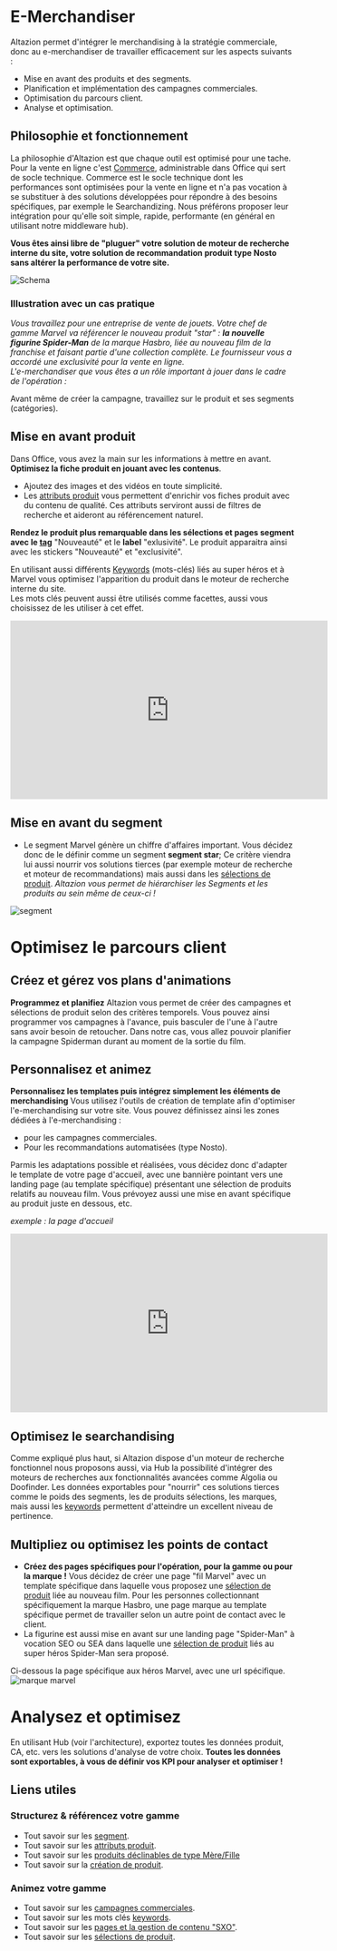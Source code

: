 # E-Merchandiser

Altazion permet d'intégrer le merchandising à la stratégie commerciale, donc au e-merchandiser de travailler efficacement sur les aspects suivants :  
- Mise en avant des produits et des segments.
- Planification et implémentation des campagnes commerciales.
- Optimisation du parcours client.
- Analyse et optimisation. 

## Philosophie et fonctionnement
La philosophie d'Altazion est que chaque outil est optimisé pour une tache. 
Pour la vente en ligne c'est [Commerce](https://aide.altazion.com/fr-fr/guide/architecture.html), administrable dans Office qui sert de socle technique. Commerce est le socle technique dont les performances sont optimisées pour la vente en ligne et n'a pas vocation à se substituer à des solutions développées pour répondre à des besoins spécifiques, par exemple le Searchandizing. 
Nous préférons proposer leur intégration pour qu'elle soit simple, rapide, performante (en général en utilisant notre middleware hub). 

**Vous êtes ainsi libre de "pluguer" votre solution de moteur de recherche interne du site, votre solution de recommandation produit type Nosto sans altérer la performance de votre site.**

![Schema](https://aide.altazion.com/fr-fr/ressources/architecture.png)

### Illustration avec un cas pratique 
_Vous travaillez pour une entreprise de vente de jouets. Votre chef de gamme Marvel va référencer le nouveau produit "star" : **la nouvelle figurine Spider-Man** de la marque Hasbro, liée au nouveau film de la franchise et faisant partie d'une collection complète. Le fournisseur vous a accordé une exclusivité pour la vente en ligne.  
L'e-merchandiser que vous êtes a un rôle important à jouer dans le cadre de l'opération :_ 

Avant même de créer la campagne, travaillez sur le produit et ses segments (catégories).

## Mise en avant produit

Dans Office, vous avez la main sur les informations à mettre en avant.
**Optimisez la fiche produit en jouant avec les contenus**. 
- Ajoutez des images et des vidéos en toute simplicité.  
- Les [attributs produit](https://aide.altazion.com/fr-fr\guide\referencer\attributs.html) vous permettent d'enrichir vos fiches produit avec du contenu de qualité. Ces attributs serviront aussi de filtres de recherche et aideront au référencement naturel.

**Rendez le produit plus remarquable dans les sélections et pages segment avec le [tag](https://aide.altazion.com/fr-fr/guide/referencer/tag-label.html)** "Nouveauté" et le **label** "exlusivité".
Le produit apparaitra ainsi avec les stickers "Nouveauté" et "exclusivité".

En utilisant aussi différents [Keywords](https://aide.altazion.com/fr-fr/guide/referencer/Keywords.html) (mots-clés) liés au super héros et à Marvel vous optimisez l'apparition du produit dans le moteur de recherche interne du site.  
Les mots clés peuvent aussi être utilisés comme facettes, aussi vous choisissez de les utiliser à cet effet.

<iframe width="560" height="315" src="https://www.youtube.com/embed/DI5JODGsgKM?controls=0" title="YouTube video player" frameborder="0" allow="accelerometer; autoplay; clipboard-write; encrypted-media; gyroscope; picture-in-picture; web-share" allowfullscreen></iframe>

## Mise en avant du segment
- Le segment Marvel génère un chiffre d'affaires important. Vous décidez donc de le définir comme un segment **segment star**; Ce critère viendra lui aussi nourrir vos solutions tierces (par exemple moteur de recherche et moteur de recommandations) mais aussi dans les [sélections de produit](https://aide.altazion.com/fr-fr/guide/vendre/omnicanal/selection.html).
_Altazion vous permet de hiérarchiser les Segments et les produits au sein même de ceux-ci !_ 

![segment](https://aide.altazion.com/fr-fr/ressources/fiche-metier/segment-importance.jpg)

# Optimisez le parcours client

## Créez et gérez vos plans d'animations

**Programmez et planifiez**
Altazion vous permet de créer des campagnes et sélections de produit selon des critères temporels.
Vous pouvez ainsi programmer vos campagnes à l'avance, puis basculer de l'une à l'autre sans avoir besoin de retoucher. 
Dans notre cas, vous allez pouvoir planifier la campagne Spiderman durant au moment de la sortie du film.

## Personnalisez et animez
**Personnalisez les templates puis intégrez simplement les éléments de merchandising**
Vous utilisez l'outils de création de template afin d'optimiser l'e-merchandising sur votre site.
Vous pouvez définissez ainsi les zones dédiées à l'e-merchandising : 
- pour les campagnes commerciales.
- Pour les recommandations automatisées (type Nosto).

Parmis les adaptations possible et réalisées, vous décidez donc d'adapter le template de votre page d'accueil, avec une bannière pointant vers une landing page (au template spécifique) présentant une sélection de produits relatifs au nouveau film. Vous prévoyez aussi une mise en avant spécifique au produit juste en dessous, etc.

_exemple : la page d'accueil_ 

<iframe width="560" height="315" src="https://www.youtube.com/embed/DI5JODGsgKM?controls=0" title="YouTube video player" frameborder="0" allow="accelerometer; autoplay; clipboard-write; encrypted-media; gyroscope; picture-in-picture; web-share" allowfullscreen></iframe>

## Optimisez le searchandising
Comme expliqué plus haut, si Altazion dispose d'un moteur de recherche fonctionnel nous proposons aussi, via Hub la possibilité d'intégrer des moteurs de recherches aux fonctionnalités avancées comme Algolia ou Doofinder. 
Les données exportables pour "nourrir" ces solutions tierces comme le poids des segments, les de produits sélections, les marques, mais aussi les [keywords](https://aide.altazion.com/fr-fr/guide/referencer/keywords.html) permettent d'atteindre un excellent niveau de pertinence.

## Multipliez ou optimisez les points de contact
- **Créez des pages spécifiques pour l'opération, pour la gamme ou pour la marque !**
Vous décidez de créer une page "fil Marvel" avec un template spécifique dans laquelle vous proposez une [sélection de produit](https://aide.altazion.com/fr-fr/guide/vendre/omnicanal/selection.html) liée au nouveau film.
Pour les personnes collectionnant spécifiquement la marque Hasbro, une page marque au template spécifique permet de travailler selon un autre point de contact avec le client. 
- La figurine est aussi mise en avant sur une landing page "Spider-Man" à vocation SEO ou SEA dans laquelle une [sélection de produit](https://aide.altazion.com/fr-fr/guide/vendre/omnicanal/selection.html) liés au super héros Spider-Man sera proposé.

Ci-dessous la page spécifique aux héros Marvel, avec une url spécifique.
![marque marvel](https://aide.altazion.com/fr-fr/ressources/fiche-metier/page-marvel.jpg)


# Analysez et optimisez
En utilisant Hub (voir l'architecture), exportez toutes les données produit, CA, etc. vers les solutions d'analyse de votre choix.
**Toutes les données sont exportables, à vous de définir vos KPI pour analyser et optimiser !**

## Liens utiles
### Structurez & référencez votre gamme 
- Tout savoir sur les [segment](https://aide.altazion.com/fr-fr/guide/referencer/segments/index.html).
- Tout savoir sur les [attributs produit](https://aide.altazion.com/fr-fr\guide\referencer\attributs.html).
- Tout savoir sur les [produits déclinables de type Mère/Fille](https://aide.altazion.com/fr-fr/guide/referencer/articles/declinables.html)
- Tout savoir sur la [création de produit](https://aide.altazion.com/fr-fr/guide/referencer/articles/index.html).

### Animez votre gamme
- Tout savoir sur les [campagnes commerciales](https://aide.altazion.com/fr-fr/guide/vendre/omnicanal/campagne.html).
- Tout savoir sur les mots clés [keywords](https://aide.altazion.com/fr-fr\guide\referencer\Keywords.html).
- Tout savoir sur les [pages et la gestion de contenu "SXO"](https://aide.altazion.com/fr-fr/guide/vendre/ecommerce/emershandizing.html).
- Tout savoir sur les [sélections de produit](https://aide.altazion.com/fr-fr/guide/vendre/omnicanal/selection.html).